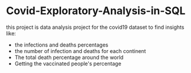 # Covid-Exploratory-Analysis-in-SQL
this project is data analysis project for the covid19 dataset to find insights like:
- the infections and deaths percentages
- the number of infection and deaths for each continent
- The total death percentage around the world
- Getting the vaccinated people's percentage
